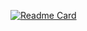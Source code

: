 [![Readme Card](https://github-readme-stats.vercel.app/api/pin/?username=te70&repo=cuddly-parakeet)](https://github.com/te70/cuddly-parakeet)
